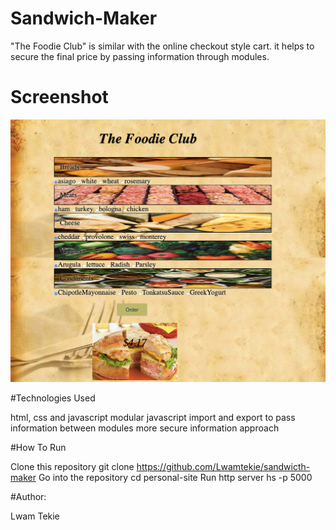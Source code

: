 # Sandwich-Maker

  "The Foodie Club" is similar with the  online checkout style cart. it helps to secure the final price by passing information through modules.

# Screenshot 
  ![image1](https://raw.githubusercontent.com/Lwamtekie/sandwich-maker/master/screenshot/screencapture-127-0-0-1-8080-2019-05-16-23_38_05.png)
  

#Technologies Used
  
  html, css and javascript
  modular javascript
  import and export to pass information between modules
  more secure information approach

#How To Run
  
  Clone this repository
  git clone https://github.com/Lwamtekie/sandwicth-maker
  Go into the repository
  cd personal-site
  Run http server
  hs -p 5000

#Author: 

Lwam Tekie



